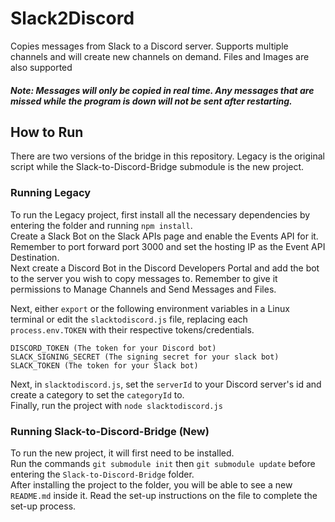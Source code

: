 # Slack2Discord
Copies messages from Slack to a Discord server. Supports multiple channels and will create new channels on demand. Files and Images are also supported<br>
##### Note: Messages will only be copied in real time. Any messages that are missed while the program is down will not be sent after restarting.

## How to Run
There are two versions of the bridge in this repository. Legacy is the original script while the Slack-to-Discord-Bridge submodule is the new project.<br>

### Running Legacy
To run the Legacy project, first install all the necessary dependencies by entering the folder and running `npm install`.<br>
Create a Slack Bot on the Slack APIs page and enable the Events API for it. Remember to port forward port 3000 and set the hosting IP as the Event API Destination.<br>
Next create a Discord Bot in the Discord Developers Portal and add the bot to the server you wish to copy messages to. Remember to give it permissions to Manage Channels and Send Messages and Files.

Next, either `export` or the following environment variables in a Linux terminal or edit the `slacktodiscord.js` file, replacing each `process.env.TOKEN` with their respective tokens/credentials.
```
DISCORD_TOKEN (The token for your Discord bot)
SLACK_SIGNING_SECRET (The signing secret for your slack bot)
SLACK_TOKEN (The token for your Slack bot)
```

Next, in `slacktodiscord.js`, set the `serverId` to your Discord server's id and create a category to set the `categoryId` to.<br>
Finally, run the project with `node slacktodiscord.js`

### Running Slack-to-Discord-Bridge (New)
To run the new project, it will first need to be installed.<br>
Run the commands `git submodule init` then `git submodule update` before entering the `Slack-to-Discord-Bridge` folder.<br>
After installing the project to the folder, you will be able to see a new `README.md` inside it. Read the set-up instructions on the file to complete the set-up process.
